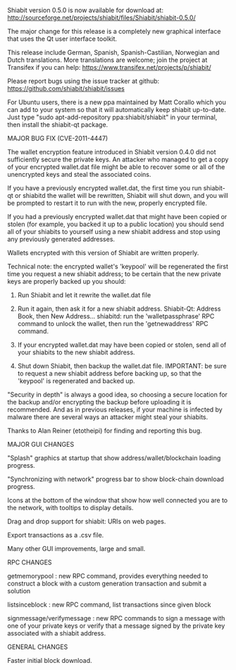 Shiabit version 0.5.0 is now available for download at:
http://sourceforge.net/projects/shiabit/files/Shiabit/shiabit-0.5.0/

The major change for this release is a completely new graphical interface that uses the Qt user interface toolkit.

This release include German, Spanish, Spanish-Castilian, Norwegian and Dutch translations. More translations are welcome; join the project at Transifex if you can help:
https://www.transifex.net/projects/p/shiabit/

Please report bugs using the issue tracker at github:
https://github.com/shiabit/shiabit/issues

For Ubuntu users, there is a new ppa maintained by Matt Corallo which you can add to your system so that it will automatically keep shiabit up-to-date.  Just type "sudo apt-add-repository ppa:shiabit/shiabit" in your terminal, then install the shiabit-qt package.

MAJOR BUG FIX  (CVE-2011-4447)

The wallet encryption feature introduced in Shiabit version 0.4.0 did not sufficiently secure the private keys. An attacker who
managed to get a copy of your encrypted wallet.dat file might be able to recover some or all of the unencrypted keys and steal the
associated coins.

If you have a previously encrypted wallet.dat, the first time you run shiabit-qt or shiabitd the wallet will be rewritten, Shiabit will
shut down, and you will be prompted to restart it to run with the new, properly encrypted file.

If you had a previously encrypted wallet.dat that might have been copied or stolen (for example, you backed it up to a public
location) you should send all of your shiabits to yourself using a new shiabit address and stop using any previously generated addresses.

Wallets encrypted with this version of Shiabit are written properly.

Technical note: the encrypted wallet's 'keypool' will be regenerated the first time you request a new shiabit address; to be certain that the
new private keys are properly backed up you should:

1. Run Shiabit and let it rewrite the wallet.dat file

2. Run it again, then ask it for a new shiabit address.
Shiabit-Qt: Address Book, then New Address...
shiabitd: run the 'walletpassphrase' RPC command to unlock the wallet,  then run the 'getnewaddress' RPC command.

3. If your encrypted wallet.dat may have been copied or stolen, send  all of your shiabits to the new shiabit address.

4. Shut down Shiabit, then backup the wallet.dat file.
IMPORTANT: be sure to request a new shiabit address before backing up, so that the 'keypool' is regenerated and backed up.

"Security in depth" is always a good idea, so choosing a secure location for the backup and/or encrypting the backup before uploading it is recommended. And as in previous releases, if your machine is infected by malware there are several ways an attacker might steal your shiabits.

Thanks to Alan Reiner (etotheipi) for finding and reporting this bug.

MAJOR GUI CHANGES

"Splash" graphics at startup that show address/wallet/blockchain loading progress.

"Synchronizing with network" progress bar to show block-chain download progress.

Icons at the bottom of the window that show how well connected you are to the network, with tooltips to display details.

Drag and drop support for shiabit: URIs on web pages.

Export transactions as a .csv file.

Many other GUI improvements, large and small.

RPC CHANGES

getmemorypool : new RPC command, provides everything needed to construct a block with a custom generation transaction and submit a solution

listsinceblock : new RPC command, list transactions since given block

signmessage/verifymessage : new RPC commands to sign a message with one of your private keys or verify that a message signed by the private key associated with a shiabit address.

GENERAL CHANGES

Faster initial block download.
